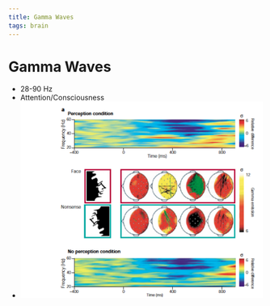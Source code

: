 ```yaml
---
title: Gamma Waves
tags: brain
---
```


# Gamma Waves
- 28-90 Hz
- Attention/Consciousness
- ![im](assets/Pasted%20Image%2020220502161142.png)




































































